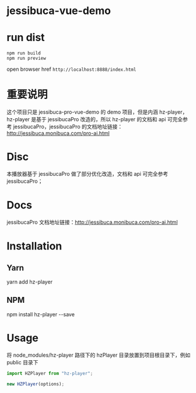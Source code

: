 # jessibuca-vue-demo

# run dist

```shell
npm run build
npm run preview
```

open browser href `http://localhost:8888/index.html`

# 重要说明

这个项目只是 jessibuca-pro-vue-demo 的 demo 项目，但是内涵 hz-player，hz-player 是基于 jessibucaPro 改造的，所以 hz-player 的文档和 api 可完全参考 jessibucaPro，jessibucaPro 的文档地址链接：http://jessibuca.monibuca.com/pro-ai.html

# Disc

本播放器基于 jessibucaPro 做了部分优化改造，文档和 api 可完全参考 jessibucaPro；

# Docs

jessibucaPro 文档地址链接：http://jessibuca.monibuca.com/pro-ai.html

# Installation

## Yarn

yarn add hz-player

## NPM

npm install hz-player --save

# Usage

将 node_modules/hz-player 路径下的 hzPlayer 目录放置到项目根目录下，例如 public 目录下

```javascript
import HZPlayer from "hz-player";

new HZPlayer(options);
```
